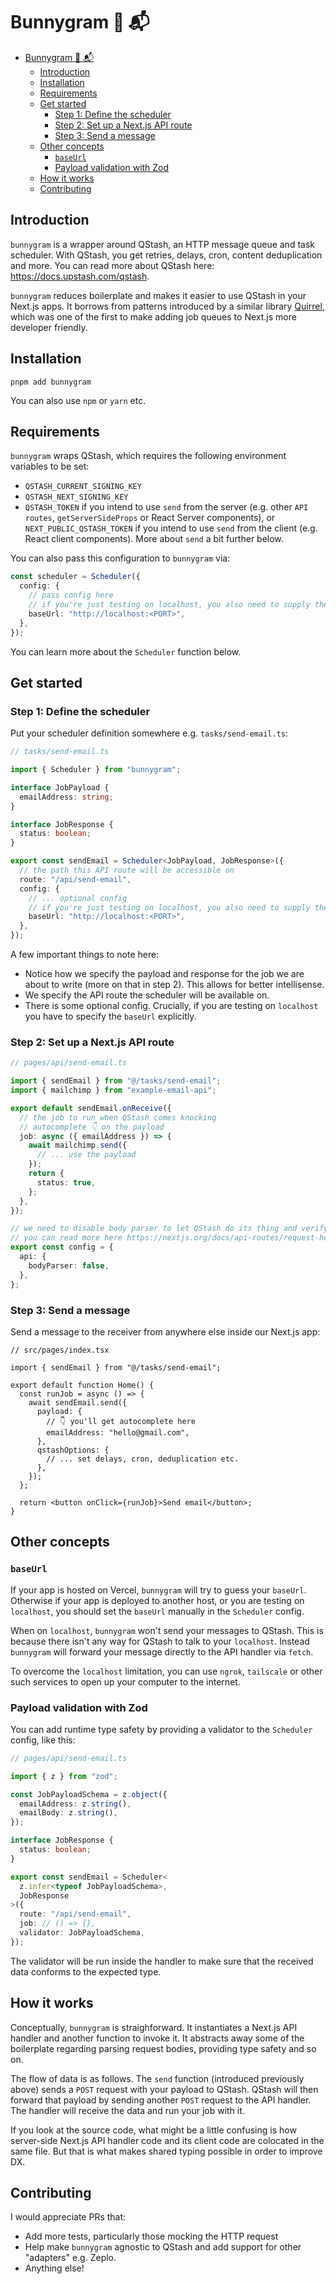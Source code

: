 # Bunnygram 🐇 📬

- [Bunnygram 🐇 📬](#bunnygram--)
  - [Introduction](#introduction)
  - [Installation](#installation)
  - [Requirements](#requirements)
  - [Get started](#get-started)
    - [Step 1: Define the scheduler](#step-1-define-the-scheduler)
    - [Step 2: Set up a Next.js API route](#step-2-set-up-a-nextjs-api-route)
    - [Step 3: Send a message](#step-3-send-a-message)
  - [Other concepts](#other-concepts)
    - [`baseUrl`](#baseurl)
    - [Payload validation with Zod](#payload-validation-with-zod)
  - [How it works](#how-it-works)
  - [Contributing](#contributing)

## Introduction

`bunnygram` is a wrapper around QStash, an HTTP message queue and task scheduler. With QStash, you get retries, delays, cron, content deduplication and more. You can read more about QStash here: <https://docs.upstash.com/qstash>.

`bunnygram` reduces boilerplate and makes it easier to use QStash in your Next.js apps. It borrows from patterns introduced by a similar library [Quirrel](https://github.com/quirrel-dev/quirrel), which was one of the first to make adding job queues to Next.js more developer friendly.

## Installation

```
pnpm add bunnygram
```

You can also use `npm` or `yarn` etc.

## Requirements

`bunnygram` wraps QStash, which requires the following environment variables to be set:

- `QSTASH_CURRENT_SIGNING_KEY`
- `QSTASH_NEXT_SIGNING_KEY`
- `QSTASH_TOKEN` if you intend to use `send` from the server (e.g. other `API routes`, `getServerSideProps` or React Server components), or `NEXT_PUBLIC_QSTASH_TOKEN` if you intend to use `send` from the client (e.g. React client components). More about `send` a bit further below.

You can also pass this configuration to `bunnygram` via:

```ts
const scheduler = Scheduler({
  config: {
    // pass config here
    // if you're just testing on localhost, you also need to supply the baseUrl here:
    baseUrl: "http://localhost:<PORT>",
  },
});
```

You can learn more about the `Scheduler` function below.

## Get started

### Step 1: Define the scheduler

Put your scheduler definition somewhere e.g. `tasks/send-email.ts`:

```ts
// tasks/send-email.ts

import { Scheduler } from "bunnygram";

interface JobPayload {
  emailAddress: string;
}

interface JobResponse {
  status: boolean;
}

export const sendEmail = Scheduler<JobPayload, JobResponse>({
  // the path this API route will be accessible on
  route: "/api/send-email",
  config: {
    // ... optional config
    // if you're just testing on localhost, you also need to supply the baseUrl here:
    baseUrl: "http://localhost:<PORT>",
  },
});
```

A few important things to note here:

- Notice how we specify the payload and response for the job we are about to write (more on that in step 2). This allows for better intellisense.
- We specify the API route the scheduler will be available on.
- There is some optional config. Crucially, if you are testing on `localhost` you have to specify the `baseUrl` explicitly.

### Step 2: Set up a Next.js API route

```ts
// pages/api/send-email.ts

import { sendEmail } from "@/tasks/send-email";
import { mailchimp } from "example-email-api";

export default sendEmail.onReceive({
  // the job to run when QStash comes knocking
  // autocomplete 👇 on the payload
  job: async ({ emailAddress }) => {
    await mailchimp.send({
      // ... use the payload
    });
    return {
      status: true,
    };
  },
});

// we need to disable body parser to let QStash do its thing and verify the raw request
// you can read more here https://nextjs.org/docs/api-routes/request-helpers
export const config = {
  api: {
    bodyParser: false,
  },
};
```

### Step 3: Send a message

Send a message to the receiver from anywhere else inside our Next.js app:

```tsx
// src/pages/index.tsx

import { sendEmail } from "@/tasks/send-email";

export default function Home() {
  const runJob = async () => {
    await sendEmail.send({
      payload: {
        // 👇 you'll get autocomplete here
        emailAddress: "hello@gmail.com",
      },
      qstashOptions: {
        // ... set delays, cron, deduplication etc.
      },
    });
  };

  return <button onClick={runJob}>Send email</button>;
}
```

## Other concepts

### `baseUrl`

If your app is hosted on Vercel, `bunnygram` will try to guess your `baseUrl`. Otherwise if your app is deployed to another host, or you are testing on `localhost`, you should set the `baseUrl` manually in the `Scheduler` config.

When on `localhost`, `bunnygram` won't send your messages to QStash. This is because there isn't any way for QStash to talk to your `localhost`. Instead `bunnygram` will forward your message directly to the API handler via `fetch`.

To overcome the `localhost` limitation, you can use `ngrok`, `tailscale` or other such services to open up your computer to the internet.

### Payload validation with Zod

You can add runtime type safety by providing a validator to the `Scheduler` config, like this:

```ts
// pages/api/send-email.ts

import { z } from "zod";

const JobPayloadSchema = z.object({
  emailAddress: z.string(),
  emailBody: z.string(),
});

interface JobResponse {
  status: boolean;
}

export const sendEmail = Scheduler<
  z.infer<typeof JobPayloadSchema>,
  JobResponse
>({
  route: "/api/send-email",
  job: // () => {},
  validator: JobPayloadSchema,
});
```

The validator will be run inside the handler to make sure that the received data conforms to the expected type.

## How it works

Conceptually, `bunnygram` is straighforward. It instantiates a Next.js API handler and another function to invoke it. It abstracts away some of the boilerplate regarding parsing request bodies, providing type safety and so on.

The flow of data is as follows. The `send` function (introduced previously above) sends a `POST` request with your payload to QStash. QStash will then forward that payload by sending another `POST` request to the API handler. The handler will receive the data and run your job with it.

If you look at the source code, what might be a little confusing is how server-side Next.js API handler code and its client code are colocated in the same file. But that is what makes shared typing possible in order to improve DX.

## Contributing

I would appreciate PRs that:

- Add more tests, particularly those mocking the HTTP request
- Help make `bunnygram` agnostic to QStash and add support for other "adapters" e.g. Zeplo.
- Anything else!
